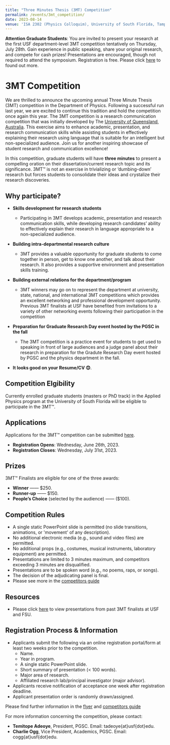 ```yaml
---
title: "Three Minutes Thesis (3MT) Competition"
permalink: /events/3mt_competition/
date: 2023-08-14
venue: 'ISA 2302 (Physics Colloquim), University of South Florida, Tampa, FL.'
---
```


**Attention Graduate Students**: You are invited to present your research at the first USF department-level 3MT competition tentatively on Thursday, July 28th. Gain experience in public speaking, share your original research, and compete
for cash prizes! Presentations are encouraged, though not required to attend the symposium. Registration is free. Please click [here](https://usfpgsc.github.io/events/3mt_competition/) to found out more.

# 3MT Competition

We are thrilled to announce the upcoming annual Three Minute Thesis (3MT) competition in the Department of Physics. Following a successful run last year, we are excited to continue this tradition and hold the competition once again this year. The 3MT competition is a research communication competition that was initially developed by The [University of Queensland, Australia](https://threeminutethesis.uq.edu.au/). This exercise aims to enhance academic, presentation, and research communication skills while assisting students in effectively explaining their research using language that is suitable for an intelligent but non-specialized audience. Join us for another inspiring showcase of student research and communication excellence!

In this competition, graduate students will have **three minutes** to present a compelling oration on their dissertation/current research topic and its significance. 3MT™ is not an exercise in trivializing or ‘dumbing-down’ research but forces students to consolidate their ideas and crystalize their research discoveries. 


## Why participate? 


- **Skills development for research students**
  - Participating in 3MT develops academic, presentation and research communication skills, while developing research candidates’ ability to effectively explain their research in language appropriate to a non-specialized audience.

- **Building intra-departmental research culture**
  - 3MT provides a valuable opportunity for graduate students to come together in person, get to know one another, and talk about their research. It also provides a supportive environment and presentation skills training.

- **Building external relations for the department/program**
  - 3MT winners may go on to represent the department at university, state, national, and international 3MT competitions which provides an excellent networking and professional development opportunity. Previous 3MT finalists at USF have benefited from invitations to a variety of other networking events following their participation in the competition

- **Preparation for Graduate Research Day event hosted by the PGSC in the fall**
  - The 3MT competition is a practice event for students to get used to speaking in front of large audiences and a judge panel about their research in preparation for the Gradute Research Day event hosted by PGSC and the physics department in the fall.

- **It looks good on your Resume/CV 😊**.


## Competition Elgibility

Currently enrolled graduate students (masters or PhD track) in the Applied Physics program at the University of South Florida will be eligible to participate in the 3MT™. 


## Applications 

Applications for the 3MT™ competition can be submitted [here](https://forms.office.com/Pages/ResponsePage.aspx?id=3vcbdOXi30aNZ4JgffneqoSQhxAyAA9HtJvdsgV8mXJURTcwRVRSWUExWUo3TUJMS0FENFNKVjgxWi4u).

- **Registration Opens**: Wednesday, June 26th, 2023.
- **Registration Closes**: Wednesday, July 31st, 2023.


## Prizes 


3MT™ Finalists are eligible for one of the three awards: 
- **Winner** —— $250.
- **Runner-up** —— $150.
- **People’s Choice** (selected by the audience) —— ($100). 


## Competition Rules

- A single static PowerPoint slide is permitted (no slide transitions, animations, or 'movement' of any description).
- No additional electronic media (e.g., sound and video files) are permitted.
- No additional props (e.g., costumes, musical instruments, laboratory equipment) are permitted.
- Presentations are limited to 3 minutes maximum, and competitors exceeding 3 minutes are disqualified.
- Presentations are to be spoken word (e.g., no poems, raps, or songs).
- The decision of the adjudicating panel is final.
- Please see more in the [competitors guide](https://usfpgsc.github.io/teaching/3mt_competition_guide)


## Resources 

- Please click [here]() to view presentations from past 3MT finalists at USF and FSU.

## Registration Process & Information

- Applicants submit the following via an online registration portal/form at least two weeks prior to the competition.
  - Name.
  - Year in program.
  - A single static PowerPoint slide.
  - Short summary of presentation (< 100 words).
  - Major area of research.
  - Affiliated research lab/principal investigator (major advisor).
- Applicants receive notification of acceptance one week after registration deadline.
- Applicant presentation order is randomly drawn/assigned.


Please find further information in the [flyer](http://usfpgsc.github.io/files/3MT_Flyer.pdf) and [competitors guide](http://usfpgsc.github.io/files/Competitors_Guide.pdf)

For more information concerning the competition, please contact: 

- **Temitope Adeoye**, President, PGSC. Email: tadeoye{at}usf{dot}edu. 
- **Charlie Ogg**, Vice President, Academics, PGSC. Email: cogg{at}usf{dot}edu.

